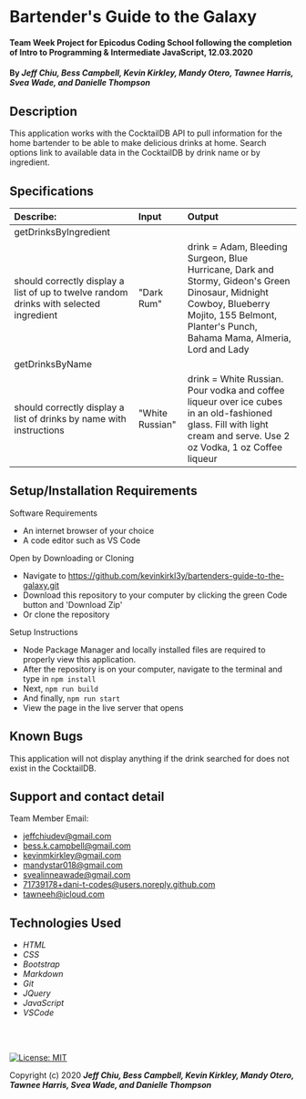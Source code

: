 # Bartender's Guide to the Galaxy

#### Team Week Project for Epicodus Coding School following the completion of Intro to Programming & Intermediate JavaScript, 12.03.2020

#### By _**Jeff Chiu, Bess Campbell, Kevin Kirkley, Mandy Otero, Tawnee Harris, Svea Wade, and Danielle Thompson**_

## Description

This application works with the CocktailDB API to pull information for the home bartender to be able to make delicious drinks at home. Search options link to available data in the CocktailDB by drink name or by ingredient. 

## Specifications

| Describe: | Input | Output |
| :-----------------------------------| :------------- | :------------- |
| getDrinksByIngredient |||
| should correctly display a list of up to twelve random drinks with selected ingredient | "Dark Rum" | drink = Adam, Bleeding Surgeon, Blue Hurricane, Dark and Stormy, Gideon's Green Dinosaur, Midnight Cowboy, Blueberry Mojito, 155 Belmont, Planter's Punch, Bahama Mama, Almeria, Lord and Lady |
| getDrinksByName |||
| should correctly display a list of drinks by name with instructions  | "White Russian" | drink = White Russian. Pour vodka and coffee liqueur over ice cubes in an old-fashioned glass. Fill with light cream and serve. Use 2 oz Vodka, 1 oz Coffee liqueur



## Setup/Installation Requirements

Software Requirements
* An internet browser of your choice
* A code editor such as VS Code

Open by Downloading or Cloning
* Navigate to <https://github.com/kevinkirkl3y/bartenders-guide-to-the-galaxy.git>
* Download this repository to your computer by clicking the green Code button and 'Download Zip'
* Or clone the repository

Setup Instructions
* Node Package Manager and locally installed files are required to properly view this application. 
* After the repository is on your computer, navigate to the terminal and type in `npm install`
* Next, `npm run build`
* And finally, `npm run start`
* View the page in the live server that opens

## Known Bugs

This application will not display anything if the drink searched for does not exist in the CocktailDB. 


## Support and contact detail

Team Member Email:

* <jeffchiudev@gmail.com>
* <bess.k.campbell@gmail.com>
* <kevinmkirkley@gmail.com>
* <mandystar018@gmail.com>
* <svealinneawade@gmail.com>
* <71739178+dani-t-codes@users.noreply.github.com>
* <tawneeh@icloud.com>

## Technologies Used 

* _HTML_
* _CSS_
* _Bootstrap_
* _Markdown_
* _Git_
* _JQuery_
* _JavaScript_
* _VSCode_

<br></br>

[![License: MIT](https://img.shields.io/badge/License-MIT-yellow.svg)](https://opensource.org/licenses/MIT)

Copyright (c) 2020 **_Jeff Chiu, Bess Campbell, Kevin Kirkley, Mandy Otero, Tawnee Harris, Svea Wade, and Danielle Thompson_**

